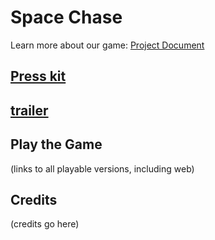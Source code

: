 # Space Chase
Learn more about our game: [Project Document](https://github.com/ECS-179-Game-Project/Space-Chase-Game/blob/main/ProjectDocument.md)

## [Press kit](https://youtu.be/sAVLEPqOCx0)

## [trailer](https://www.notion.so/Space-Chase-156a4264007680478aeacbd30d0a2188)

## Play the Game
(links to all playable versions, including web)

## Credits
(credits go here)
